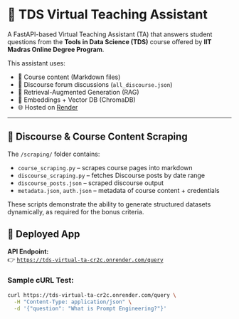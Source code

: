 # 🧠 TDS Virtual Teaching Assistant

A FastAPI-based Virtual Teaching Assistant (TA) that answers student questions from the **Tools in Data Science (TDS)** course offered by **IIT Madras Online Degree Program**.

This assistant uses:
- 🧾 Course content (Markdown files)
- 💬 Discourse forum discussions (`all_discourse.json`)
- 🔎 Retrieval-Augmented Generation (RAG)
- 🧠 Embeddings + Vector DB (ChromaDB)
- 🌐 Hosted on [Render](https://render.com/)

---
## 🧩 Discourse & Course Content Scraping

The `/scraping/` folder contains:
- `course_scraping.py` – scrapes course pages into markdown
- `discourse_scraping.py` – fetches Discourse posts by date range
- `discourse_posts.json` – scraped discourse output
- `metadata.json`, `auth.json` – metadata of course content + credentials

These scripts demonstrate the ability to generate structured datasets dynamically, as required for the bonus criteria.

## 🚀 Deployed App

**API Endpoint:**  
👉 [`https://tds-virtual-ta-cr2c.onrender.com/query`](https://tds-virtual-ta-cr2c.onrender.com/query)

### Sample cURL Test:

```bash
curl https://tds-virtual-ta-cr2c.onrender.com/query \
  -H "Content-Type: application/json" \
  -d '{"question": "What is Prompt Engineering?"}'
